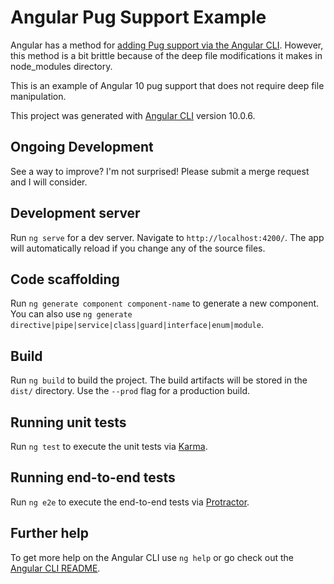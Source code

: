 # Angular Pug Support Example
Angular has a method for [adding Pug support via the Angular CLI](https://github.com/danguilherme/ng-cli-pug-loader/).
However, this method is a bit brittle because of the deep file modifications it makes in node_modules directory.

This is an example of Angular 10 pug support that does not require deep file manipulation.

This project was generated with [Angular CLI](https://github.com/angular/angular-cli) version 10.0.6.

## Ongoing Development

See a way to improve?  I'm not surprised!  Please submit a merge request and I will consider.

## Development server

Run `ng serve` for a dev server. Navigate to `http://localhost:4200/`. The app will automatically reload if you change any of the source files.

## Code scaffolding

Run `ng generate component component-name` to generate a new component. You can also use `ng generate directive|pipe|service|class|guard|interface|enum|module`.

## Build

Run `ng build` to build the project. The build artifacts will be stored in the `dist/` directory. Use the `--prod` flag for a production build.

## Running unit tests

Run `ng test` to execute the unit tests via [Karma](https://karma-runner.github.io).

## Running end-to-end tests

Run `ng e2e` to execute the end-to-end tests via [Protractor](http://www.protractortest.org/).

## Further help

To get more help on the Angular CLI use `ng help` or go check out the [Angular CLI README](https://github.com/angular/angular-cli/blob/master/README.md).
